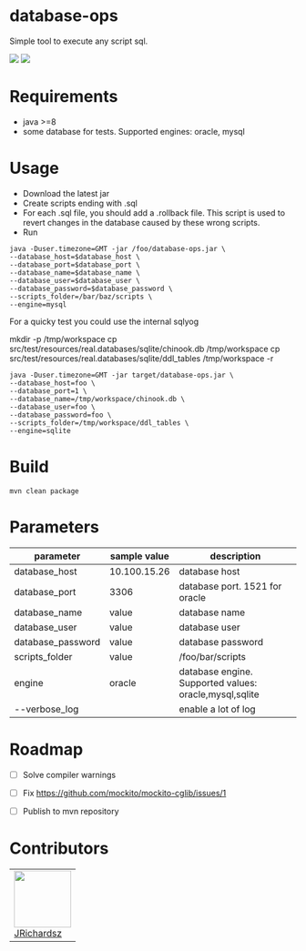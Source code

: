 # database-ops

Simple tool to execute any script sql.

![](./coverage.png)
![](./branch.png)

# Requirements

- java >=8
- some database for tests. Supported engines: oracle, mysql

# Usage

- Download the latest jar
- Create scripts ending with .sql
- For each .sql file, you should add a .rollback file. This script is used to revert changes in the database caused by these wrong scripts.
- Run


```
java -Duser.timezone=GMT -jar /foo/database-ops.jar \
--database_host=$database_host \
--database_port=$database_port \
--database_name=$database_name \
--database_user=$database_user \
--database_password=$database_password \
--scripts_folder=/bar/baz/scripts \
--engine=mysql
```

For a quicky test you could use the internal sqlyog


mkdir -p /tmp/workspace
cp src/test/resources/real.databases/sqlite/chinook.db /tmp/workspace
cp src/test/resources/real.databases/sqlite/ddl_tables /tmp/workspace -r

```
java -Duser.timezone=GMT -jar target/database-ops.jar \
--database_host=foo \
--database_port=1 \
--database_name=/tmp/workspace/chinook.db \
--database_user=foo \
--database_password=foo \
--scripts_folder=/tmp/workspace/ddl_tables \
--engine=sqlite
```

# Build

```
mvn clean package
```

# Parameters

|parameter|sample value|description|
| --- | --- | --- |
|database_host|10.100.15.26|database host|
|database_port|3306|database port. 1521 for oracle|
|database_name|value|database name|
|database_user|value|database user|
|database_password|value|database password|
|scripts_folder|value|/foo/bar/scripts|
|engine|oracle|database engine. Supported values: oracle,mysql,sqlite|
|--verbose_log||enable a lot of log|

# Roadmap

- [ ] Solve compiler warnings
- [ ] Fix https://github.com/mockito/mockito-cglib/issues/1
- [ ] Publish to mvn repository


# Contributors

<table>
  <tbody>
    <td>
      <img src="https://avatars0.githubusercontent.com/u/3322836?s=460&v=4" width="100px;"/>
      <br />
      <label><a href="http://jrichardsz.github.io/">JRichardsz</a></label>
      <br />
    </td>    
  </tbody>
</table>
